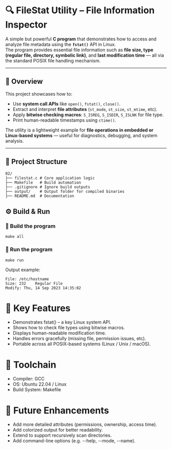 # 🔍 FileStat Utility – File Information Inspector

A simple but powerful **C program** that demonstrates how to access and analyze file metadata using the **`fstat()`** API in Linux.  
The program provides essential file information such as **file size, type (regular file, directory, symbolic link)**, and **last modification time** — all via the standard POSIX file handling mechanism.

---

## 📙 Overview

This project showcases how to:
- Use **system call APIs** like `open()`, `fstat()`, `close()`.
- Extract and interpret **file attributes** (`st_mode`, `st_size`, `st_mtime`, etc).
- Apply **bitwise checking macros**: `S_ISREG`, `S_ISDIR`, `S_ISLNK` for file type.
- Print human-readable timestamps using `ctime()`.

The utility is a lightweight example for **file operations in embedded or Linux-based systems** — useful for diagnostics, debugging, and system analysis.

---

## 📁 Project Structure

```
02/
├── filestat.c # Core application logic
├── Makefile   # Build automation
├── .gitignore # Ignore build outputs
├── output/    # Output folder for compiled binaries
├── README.md  # Documentation
```

## ⚙️ Build & Run

### 🔹 Build the program
```
make all
```

### 🔹 Run the program
```
make run
```

Output example:

```
File: /etc/hostname
Size: 232    Regular File
Modify: Thu, 14 Sep 2023 14:35:02
```

# 🧠 Key Features

- Demonstrates fstat() – a key Linux system API.
- Shows how to check file types using bitwise macros.
- Displays human-readable modification time.
- Handles errors gracefully (missing file, permission issues, etc).
- Portable across all POSIX-based systems (Linux / Unix / macOS).

# 🧰 Toolchain

- Compiler: GCC
- OS: Ubuntu 22.04 / Linux
- Build System: Makefile

# 🚀 Future Enhancements

- Add more detailed attributes (permissions, ownership, access time).
- Add colorized output for better readability.
- Extend to support recursively scan directories.
- Add command-line options (e.g. --help, --mode, --name).